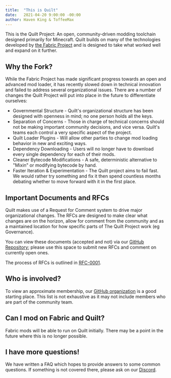 ```yaml
---
title:  "This is Quilt"
date:   2021-04-20 9:00:00 -00:00
author: Haven King & ToffeeMax
---
```


This is the Quilt Project: An open, community-driven modding toolchain designed primarily for Minecraft. Quilt builds on many of the technologies developed by [the Fabric Project](https://fabricmc.net/) and is designed to take what worked well and expand on it further.

<!-- MORE -->

## Why the Fork?

While the Fabric Project has made significant progress towards an open and advanced mod loader, it has recently slowed down in technical innovation and failed to address several organizational issues. There are a number of changes the Quilt Project will put into place in the future to differentiate ourselves: 

- Governmental Structure - Quilt's organizational structure has been designed with openness in mind; no one person holds all the keys.
- Separation of Concerns - Those in charge of technical concerns should not be making important community decisions, and vice versa. Quilt's teams each control a very specific aspect of the project.
- Quilt Loader Plugins - Will allow other parties to change mod loading behavior in new and exciting ways.
- Dependency Downloading - Users will no longer have to download every single dependency for each of their mods.
- Cleaner Bytecode Modifications - A safe, deterministic alternative to "Mixin" or modifying bytecode by hand.
- Faster Iteration & Experimentation - The Quilt project aims to fail fast. We would rather try something and fix it then spend countless months debating whether to move forward with it in the first place.

## Important Documents and RFCs

Quilt makes use of a Request for Comment system to drive major organizational changes. The RFCs are designed to make clear what changes are on the horizon, allow for comment from the community and as a maintained location for how specific parts of The Quilt Project work (eg Governance). 

You can view these documents (accepted and not) via our [GitHub Repository](https://github.com/QuiltMC/rfcs); please use this space to submit new RFCs and comment on currently open ones.

The process of RFCs is outlined in [RFC-0001](https://github.com/QuiltMC/rfcs/blob/master/structure/0001-rfc-process.md).

## Who is involved?

To view an approximate membership, our [GitHub organization](https://github.com/QuiltMC) is a good starting place. This list is not exhaustive as it may not include members who are part of the community team.

## Can I mod on Fabric and Quilt?

Fabric mods will be able to run on Quilt initially. There may be a point in the future where this is no longer possible.

## I have more questions!

We have written a FAQ which hopes to provide answers to some common questions. If something is not covered there, please ask on our [Discord](https://discord.quiltmc.org).
